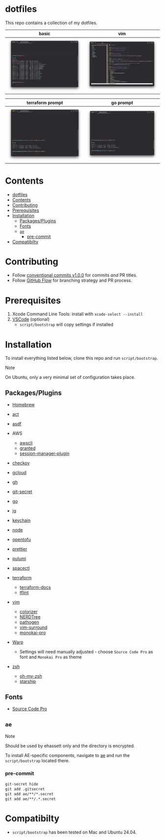 # dotfiles

This repo contains a collection of my dotfiles.

| basic                 | vim                 |
| --------------------- | ------------------- |
| ![main](src/main.png) | ![vim](src/vim.png) |

| terraform prompt                | go prompt         |
| ------------------------------- | ----------------- |
| ![terraform](src/terraform.png) | ![go](src/go.png) |

# Contents

- [dotfiles](#dotfiles)
- [Contents](#contents)
- [Contributing](#contributing)
- [Prerequisites](#prerequisites)
- [Installation](#installation)
  - [Packages/Plugins](#packagesplugins)
  - [Fonts](#fonts)
  - [`ae`](#ae)
    - [pre-commit](#pre-commit)
- [Compatibilty](#compatibilty)

# Contributing

- Follow [conventional commits v1.0.0](https://www.conventionalcommits.org/en/v1.0.0/) for commits _and_ PR titles.
- Follow [GitHub Flow](https://githubflow.github.io) for branching strategy and PR process.

# Prerequisites

1. Xcode Command Line Tools: install with `xcode-select --install`
2. [VSCode](https://code.visualstudio.com/download) (optional)
   - `script/bootstrap` will copy settings if installed

# Installation

To install everything listed below, clone this repo and run `script/bootstrap`.

> [!NOTE]
> On Ubuntu, only a very minimal set of configuration takes place.

## Packages/Plugins

- [Homebrew](https://brew.sh)

- [act](https://nektosact.com)

- [asdf](https://asdf-vm.com)

- AWS

  - [awscli](https://aws.amazon.com/cli/)
  - [granted](https://docs.commonfate.io/granted/introduction)
  - [session-manager-plugin](https://docs.aws.amazon.com/systems-manager/latest/userguide/session-manager-working-with-install-plugin.html)

- [checkov](https://www.checkov.io)

- [gcloud](https://cloud.google.com/cli)

- [gh](https://cli.github.com)

- [git-secret](https://sobolevn.me/git-secret/)

- [go](https://golang.org/)

- [jq](https://jqlang.github.io/jq/)

- [keychain](https://www.funtoo.org/Funtoo:Keychain)

- [node](https://nodejs.org)

- [opentofu](https://opentofu.org)

- [prettier](https://prettier.io)

- [pulumi](https://www.pulumi.com)

- [spacectl](https://docs.spacelift.io/concepts/spacectl)

- [terraform](https://terraform.io)

  - [terraform-docs](https://terraform-docs.io)
  - [tflint](https://github.com/terraform-linters/tflint)

- [vim](https://packages.ubuntu.com/bionic/vim)

  - [colorizer](https://github.com/lilydjwg/colorizer)
  - [NERDTree](https://github.com/scrooloose/nerdtree)
  - [pathogen](https://github.com/tpope/vim-pathogen)
  - [vim-surround](https://github.com/tpope/vim-surround)
  - [monokai-pro](https://github.com/phanviet/vim-monokai-pro)

- [Warp](https://www.warp.dev)

  - Settings will need manually adjusted - choose `Source Code Pro` as font and `Monokai Pro` as theme

- [zsh](https://packages.ubuntu.com/bionic/zsh)
  - [oh-my-zsh](https://github.com/robbyrussell/oh-my-zsh)
  - [starship](https://starship.rs)

## Fonts

- [Source Code Pro](https://fonts.google.com/specimen/Source+Code+Pro)

## `ae`

> [!NOTE]
> Should be used by ehassett only and the directory is encrypted.

To install AE-specific components, navigate to [ae](ae/) and run the `script/bootstrap` located there.

### pre-commit

```
git-secret hide
git add .gitsecret
git add ae/**/*.secret
git add ae/**/.*.secret
```

# Compatibilty

- `script/bootstrap` has been tested on Mac and Ubuntu 24.04.
